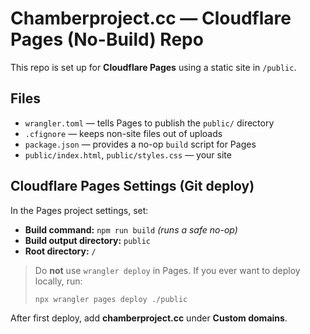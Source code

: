 # Chamberproject.cc — Cloudflare Pages (No-Build) Repo

This repo is set up for **Cloudflare Pages** using a static site in `/public`.

## Files
- `wrangler.toml` — tells Pages to publish the `public/` directory
- `.cfignore` — keeps non-site files out of uploads
- `package.json` — provides a no-op `build` script for Pages
- `public/index.html`, `public/styles.css` — your site

## Cloudflare Pages Settings (Git deploy)
In the Pages project settings, set:
- **Build command:** `npm run build`  *(runs a safe no-op)*
- **Build output directory:** `public`
- **Root directory:** `/`

> Do **not** use `wrangler deploy` in Pages. If you ever want to deploy locally, run:
>
> ```bash
> npx wrangler pages deploy ./public
> ```

After first deploy, add **chamberproject.cc** under **Custom domains**.
